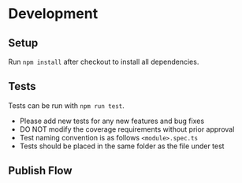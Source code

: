 # Development

## Setup

Run `npm install` after checkout to install all dependencies.

## Tests

Tests can be run with `npm run test`.

- Please add new tests for any new features and bug fixes
- DO NOT modify the coverage requirements without prior approval
- Test naming convention is as follows `<module>.spec.ts`
- Tests should be placed in the same folder as the file under test

## Publish Flow